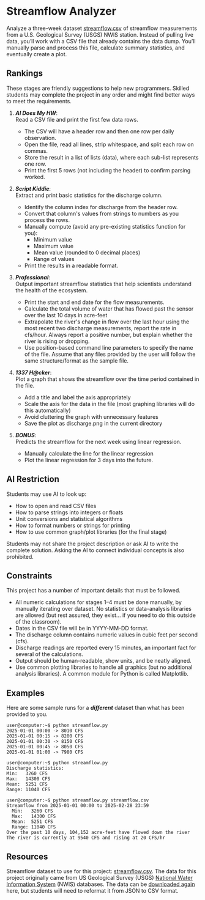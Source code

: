 # Streamflow Analyzer #
Analyze a three-week dataset [streamflow.csv](https://github.com/prof-tallman/codepuzzles/tree/main/science/streamflow/streamflow.csv) of streamflow measurements from a U.S. Geological Survey (USGS) NWIS station. Instead of pulling live data, you’ll work with a CSV file that already contains the data dump. You’ll manually parse and process this file, calculate summary statistics, and eventually create a plot.

## Rankings ##
These stages are friendly suggestions to help new programmers. Skilled students may complete the project in any order and might find better ways to meet the requirements.

1. ***AI Does My HW***:  
   Read a CSV file and print the first few data rows.
   - The CSV will have a header row and then one row per daily observation.
   - Open the file, read all lines, strip whitespace, and split each row on commas.
   - Store the result in a list of lists (data), where each sub-list represents one row.
   - Print the first 5 rows (not including the header) to confirm parsing worked.

2. ***Script Kiddie***:  
   Extract and print basic statistics for the discharge column.
   - Identify the column index for discharge from the header row.
   - Convert that column's values from strings to numbers as you process the rows.
   - Manually compute (avoid any pre-existing statistics function for you):
     - Minimum value
     - Maximum value
     - Mean value (rounded to 0 decimal places)
     - Range of values
   - Print the results in a readable format.

3. ***Professional***:  
   Output important streamflow statistics that help scientists understand the health of the ecosystem.
   - Print the start and end date for the flow measurements.
   - Calculate the total volume of water that has flowed past the sensor over the last 10 days in acre-feet
   - Extrapolate the river's change in flow over the last hour using the most recent two discharge measurements, report the rate in cfs/hour. Always report a positive number, but explain whether the river is rising or dropping.
   - Use position-based command line parameters to specify the name of the file. Assume that any files provided by the user will follow the same structure/format as the sample file.

4. ***1337 H@cker***:  
   Plot a graph that shows the streamflow over the time period contained in the file.
   - Add a title and label the axis appropriately
   - Scale the axis for the data in the file (most graphing libraries will do this automatically)
   - Avoid cluttering the graph with unnecessary features
   - Save the plot as discharge.png in the current directory

5. ***BONUS***:  
   Predicts the streamflow for the next week using linear regression.
   - Manually calculate the line for the linear regression
   - Plot the linear regression for 3 days into the future.

## AI Restriction ##
Students may use AI to look up:
- How to open and read CSV files
- How to parse strings into integers or floats
- Unit conversions and statistical algorithms
- How to format numbers or strings for printing
- How to use common graph/plot libraries (for the final stage)

Students may not share the project description or ask AI to write the complete solution. Asking the AI to connect individual concepts is also prohibited.

## Constraints ##
This project has a number of important details that must be followed.
- All numeric calculations for stages 1–4 must be done manually, by manually iterating over dataset. No statistics or data-analysis libraries are allowed (but rest assured, they exist... if you need to do this outside of the classroom).
- Dates in the CSV file will be in YYYY-MM-DD format.
- The discharge column contains numeric values in cubic feet per second (cfs).
- Discharge readings are reported every 15 minutes, an important fact for several of the calculations.
- Output should be human-readable, show units, and be neatly aligned.
- Use common plotting libraries to handle all graphics (but no additional analysis libraries). A common module for Python is called Matplotlib.

## Examples ##
Here are some sample runs for a ***different*** dataset than what has been provided to you.
```
user@computer:~$ python streamflow.py
2025-01-01 00:00 -> 8010 CFS
2025-01-01 00:15 -> 8200 CFS
2025-01-01 00:30 -> 8150 CFS
2025-01-01 00:45 -> 8050 CFS
2025-01-01 01:00 -> 7980 CFS

user@computer:~$ python streamflow.py
Discharge statistics:
Min:   3260 CFS
Max:   14300 CFS
Mean:  5251 CFS
Range: 11040 CFS

user@computer:~$ python streamflow.py streamflow.csv
Streamflow from 2025-01-01 00:00 to 2025-02-28 23:59
  Min:   3260 CFS
  Max:   14300 CFS
  Mean:  5251 CFS
  Range: 11040 CFS
Over the past 10 days, 104,152 acre-feet have flowed down the river
The river is currently at 9540 CFS and rising at 20 CFS/hr
```

## Resources ##
Streamflow dataset to use for this project: [streamflow.csv](https://github.com/prof-tallman/codepuzzles/tree/main/science/streamflow/streamflow.csv). The data for this project originally came from US Geological Survey (USGS) [National Water Information System](https://waterdata.usgs.gov/nwis) (NWIS) databases. The data can be [downloaded again](https://waterservices.usgs.gov/nwis/iv/?sites=11530000&startDT=2019-05-01&endDT=2019-06-30&parameterCd=00060&siteStatus=all&format=json) here, but students will need to reformat it from JSON to CSV format.
